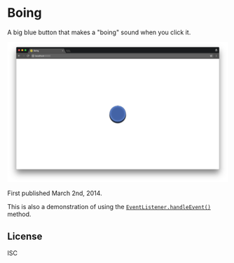 # Boing

A big blue button that makes a "boing" sound when you click it.

![screenshot](screenshot.png)

First published March 2nd, 2014.

This is also a demonstration of using the [`EventListener.handleEvent()`](https://developer.mozilla.org/en-US/docs/Web/API/EventListener/handleEvent) method.

## License

ISC

